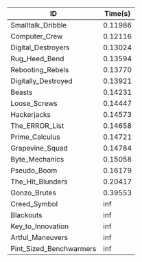 |ID|Time(s)|
|-|-|
|Smalltalk_Dribble|0.11986|
|Computer_Crew|0.12116|
|Digital_Destroyers|0.13024|
|Rug_Heed_Bend|0.13594|
|Rebooting_Rebels|0.13770|
|Digitally_Destroyed|0.13921|
|Beasts|0.14231|
|Loose_Screws|0.14447|
|Hackerjacks|0.14573|
|The_ERROR_List|0.14658|
|Prime_Calculus|0.14721|
|Grapevine_Squad|0.14784|
|Byte_Mechanics|0.15058|
|Pseudo_Boom|0.16179|
|The_Hit_Blunders|0.20417|
|Gonzo_Brutes|0.39553|
|Creed_Symbol|inf|
|Blackouts|inf|
|Key_to_Innovation|inf|
|Artful_Maneuvers|inf|
|Pint_Sized_Benchwarmers|inf|
